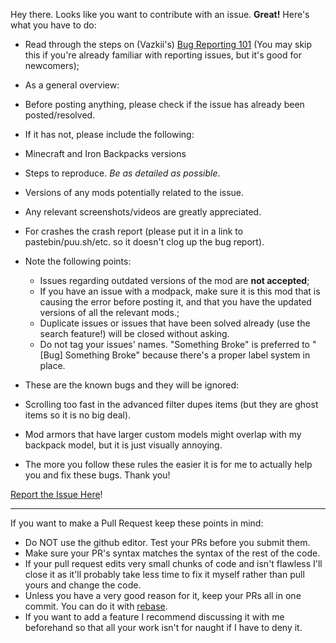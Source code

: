 Hey there. Looks like you want to contribute with an issue. **Great!** Here's what you have to do:

* Read through the steps on (Vazkii's) [Bug Reporting 101](http://vazkii.us/br101/) (You may skip this if you're already familiar with reporting issues, but it's good for newcomers);

* As a general overview:
 * Before posting anything, please check if the issue has already been posted/resolved.
 * If it has not, please include the following:
  * Minecraft and Iron Backpacks versions
  * Steps to reproduce. _Be as detailed as possible_.
  * Versions of any mods potentially related to the issue.
  * Any relevant screenshots/videos are greatly appreciated.
  * For crashes the crash report (please put it in a link to pastebin/puu.sh/etc. so it doesn't clog up the bug report).

* Note the following points:
  * Issues regarding outdated versions of the mod are **not accepted**;
  * If you have an issue with a modpack, make sure it is this mod that is causing the error before posting it, and that you have the updated versions of all the relevant mods.;
  * Duplicate issues or issues that have been solved already (use the search feature!) will be closed without asking.
  * Do not tag your issues' names. "Something Broke" is preferred to "[Bug] Something Broke"  because there's a proper label system in place.

* These are the known bugs and they will be ignored:
 * Scrolling too fast in the advanced filter dupes items (but they are ghost items so it is no big deal).
 * Mod armors that have larger custom models might overlap with my backpack model, but it is just visually annoying.

* The more you follow these rules the easier it is for me to actually help you and fix these bugs. Thank you!

[Report the Issue Here](https://github.com/gr8pefish/IronBackpacks/issues)!

---

If you want to make a Pull Request keep these points in mind:
* Do NOT use the github editor. Test your PRs before you submit them.
* Make sure your PR's syntax matches the syntax of the rest of the code.
* If your pull request edits very small chunks of code and isn't flawless I'll close it as it'll probably take less time to fix it myself rather than pull yours and change the code.
* Unless you have a very good reason for it, keep your PRs all in one commit. You can do it with [rebase](https://git-scm.com/docs/git-rebase).
* If you want to add a feature I recommend discussing it with me beforehand so that all your work isn't for naught if I have to deny it.